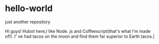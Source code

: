 # hello-world
just another repository


Hi guys!
Hubot here,I like Node. js and Coffeescript(that's what I'm made of!).
I' ve had tacos on the moon and find them far superior to Earth tacos.|
